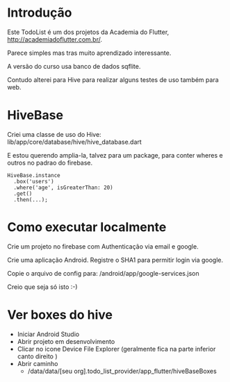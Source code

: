 # Introdução

Este TodoList é um dos projetos da Academia do Flutter, http://academiadoflutter.com.br/.

Parece simples mas tras muito aprendizado interessante.

A versão do curso usa banco de dados sqflite. 

Contudo alterei para Hive para realizar alguns testes de uso também para web. 

# HiveBase

Criei uma classe de uso do Hive: lib/app/core/database/hive/hive_database.dart

E estou querendo amplia-la, talvez para um package, para conter wheres e outros no padrao do firebase.
```
HiveBase.instance
  .box('users')
  .where('age', isGreaterThan: 20)
  .get()
  .then(...);
```

# Como executar localmente
Crie um projeto no firebase com Authenticação via email e google.

Crie uma aplicação Android. Registre o SHA1 para permitir login via google.

Copie o arquivo de config para:
/android/app/google-services.json

Creio que seja só isto :-)

# Ver boxes do hive
* Iniciar Android Studio
* Abrir projeto em desenvolvimento
* Clicar no icone Device File Explorer (geralmente fica na parte inferior canto direito )
* Abrir caminho
    * /data/data/[seu org].todo_list_provider/app_flutter/hiveBaseBoxes


